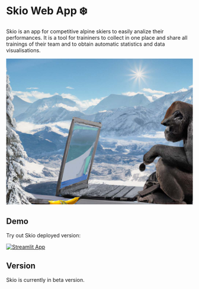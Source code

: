 # Skio Web App ❄️
Skio is an app for competitive alpine skiers to easily analize their performances. It is a tool for traininers to collect in one place and share all trainings of their team and to obtain automatic statistics and data visualisations.

![Skio Gorilla](images/skio-gorilla.jpg?raw=true)

## Demo
Try out Skio deployed version:

[![Streamlit App](https://static.streamlit.io/badges/streamlit_badge_black_white.svg)](https://skio-beta.streamlit.app/)

## Version
Skio is currently in beta version.